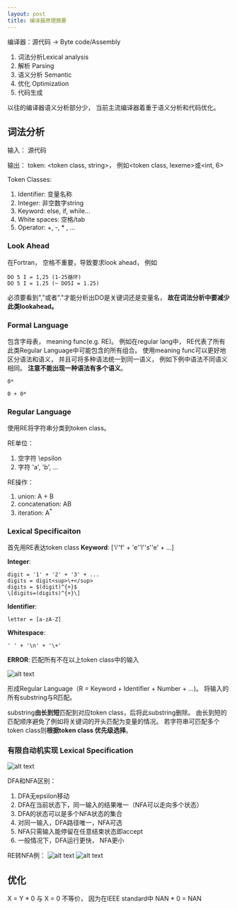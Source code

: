 ```yaml
---
layout: post
title: 编译器原理摘要
---
```

编译器：源代码 -> Byte code/Assembly

1. 词法分析Lexical analysis
2. 解析 Parsing
3. 语义分析 Semantic
4. 优化 Optimization
5. 代码生成

以往的编译器语义分析部分少， 当前主流编译器着重于语义分析和代码优化。

## 词法分析
输入： 源代码

输出： token: <token class, string>， 例如<token class, lexeme>或<int, 6>

Token Classes: 
1. Identifier: 变量名称
2. Integer: 非空数字string
3. Keyword: else, if, while...
4. White spaces: 空格/tab
5. Operator: +, -, * , ...

### Look Ahead
在Fortran， 空格不重要，导致要求look ahead， 例如
```
DO 5 I = 1,25 (1-25循环)
DO 5 I = 1.25 (~ DO5I = 1.25)
```
必须要看到","或者"."才能分析出DO是关键词还是变量名， **故在词法分析中要减少此类lookahead。**

### Formal Language
包含字母表， meaning func(e.g. RE)。 例如在regular lang中， RE代表了所有此类Regular Language中可能包含的所有组合。 使用meaning func可以更好地区分语法和语义， 并且可将多种语法统一到同一语义， 例如下例中语法不同语义相同。 **注意不能出现一种语法有多个语义**。

```
0*

0 + 0*
```

### Regular Language
使用RE将字符串分类到token class。

RE单位：
1. 空字符 \epsilon
2. 字符 'a', 'b', ...

RE操作：
1. union: A + B
2. concatenation: AB
3. iteration: A<sup>\*</sup>


### Lexical Specificaiton

首先用RE表达token class
__Keyword__: ['i''f' + 'e''l''s''e' + ...]

__Integer__: 
```
digit = '1' + '2' + '3' + ...
digits = digit<sup>\+</sup>
digits = $(digit)^{+}$
\[digits=(digits)^{+}\]
```
__Identifier__: 
```
letter = [a-zA-Z]
```

__Whitespace__:
```
' ' + '\n' + '\+'
```

__ERROR__:
匹配所有不在以上token class中的输入

![alt text]({{site.baseurl}}/images/pascall_re.png "Pascal中的token class语法")

形成Regular Language（R = Keyword + Identifier + Number + ...)。 将输入的所有substring与R匹配。

substring**由长到短**匹配到对应token class，后将此substring删除。 由长到短的匹配顺序避免了例如将关键词的开头匹配为变量的情况。 若字符串可匹配多个token class则**根据token class 优先级选择**。 

### 有限自动机实现 Lexical Specification

![alt text]({{site.baseurl}}/images/dfa_lex.png "Lexical Specification的DFA实现")

DFA和NFA区别：
1. DFA无epsilon移动
2. DFA在当前状态下，同一输入的结果唯一（NFA可以走向多个状态）
3. DFA的状态可以是多个NFA状态的集合
4. 对同一输入，DFA路径唯一，NFA可选
5. NFA只需输入能停留在任意结束状态即accept
6. 一般情况下，DFA运行更快， NFA更小

RE转NFA例：
![alt text]({{site.baseurl}}/images/re_nfa1.png "RE转NFA例1")
![alt text]({{site.baseurl}}/images/re_nfa2.png "RE转NFA例2")


## 优化
X = Y * 0 与 X = 0 不等价， 因为在IEEE standard中 NAN * 0 = NAN

